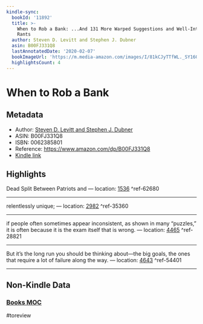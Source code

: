 ```yaml
---
kindle-sync:
  bookId: '11892'
  title: >-
    When to Rob a Bank: ...And 131 More Warped Suggestions and Well-Intended
    Rants
  author: Steven D. Levitt and Stephen J. Dubner
  asin: B00FJ331Q8
  lastAnnotatedDate: '2020-02-07'
  bookImageUrl: 'https://m.media-amazon.com/images/I/81kCJyTTfWL._SY160.jpg'
  highlightsCount: 4
---
```

# When to Rob a Bank
## Metadata
* Author: [Steven D. Levitt and Stephen J. Dubner](https://www.amazon.comundefined)
* ASIN: B00FJ331Q8
* ISBN: 0062385801
* Reference: https://www.amazon.com/dp/B00FJ331Q8
* [Kindle link](kindle://book?action=open&asin=B00FJ331Q8)

## Highlights
Dead Split Between Patriots and — location: [1536](kindle://book?action=open&asin=B00FJ331Q8&location=1536) ^ref-62680

---
relentlessly unique; — location: [2982](kindle://book?action=open&asin=B00FJ331Q8&location=2982) ^ref-35360

---
if people often sometimes appear inconsistent, as shown in many “puzzles,” it is often because it is the exam itself that is wrong. — location: [4465](kindle://book?action=open&asin=B00FJ331Q8&location=4465) ^ref-28821

---
But it’s the long run you should be thinking about—the big goals, the ones that require a lot of failure along the way. — location: [4643](kindle://book?action=open&asin=B00FJ331Q8&location=4643) ^ref-54401

---
## Non-Kindle Data
### [Books MOC](Books%20MOC.md)
#toreview
